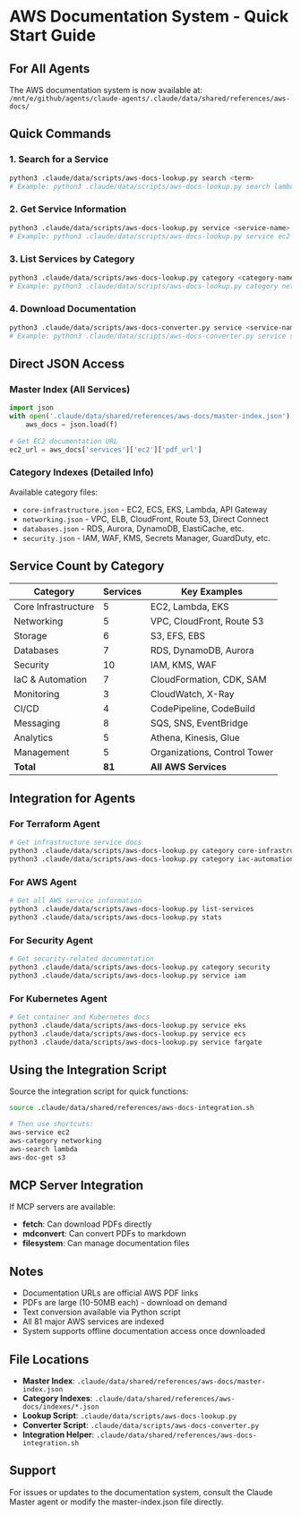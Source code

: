 # AWS Documentation System - Quick Start Guide

## For All Agents

The AWS documentation system is now available at:
`/mnt/e/github/agents/claude-agents/.claude/data/shared/references/aws-docs/`

## Quick Commands

### 1. Search for a Service
```bash
python3 .claude/data/scripts/aws-docs-lookup.py search <term>
# Example: python3 .claude/data/scripts/aws-docs-lookup.py search lambda
```

### 2. Get Service Information
```bash
python3 .claude/data/scripts/aws-docs-lookup.py service <service-name>
# Example: python3 .claude/data/scripts/aws-docs-lookup.py service ec2
```

### 3. List Services by Category
```bash
python3 .claude/data/scripts/aws-docs-lookup.py category <category-name>
# Example: python3 .claude/data/scripts/aws-docs-lookup.py category networking
```

### 4. Download Documentation
```bash
python3 .claude/data/scripts/aws-docs-converter.py service <service-name>
# Example: python3 .claude/data/scripts/aws-docs-converter.py service s3
```

## Direct JSON Access

### Master Index (All Services)
```python
import json
with open('.claude/data/shared/references/aws-docs/master-index.json') as f:
    aws_docs = json.load(f)
    
# Get EC2 documentation URL
ec2_url = aws_docs['services']['ec2']['pdf_url']
```

### Category Indexes (Detailed Info)
Available category files:
- `core-infrastructure.json` - EC2, ECS, EKS, Lambda, API Gateway
- `networking.json` - VPC, ELB, CloudFront, Route 53, Direct Connect
- `databases.json` - RDS, Aurora, DynamoDB, ElastiCache, etc.
- `security.json` - IAM, WAF, KMS, Secrets Manager, GuardDuty, etc.

## Service Count by Category

| Category | Services | Key Examples |
|----------|----------|--------------|
| Core Infrastructure | 5 | EC2, Lambda, EKS |
| Networking | 5 | VPC, CloudFront, Route 53 |
| Storage | 6 | S3, EFS, EBS |
| Databases | 7 | RDS, DynamoDB, Aurora |
| Security | 10 | IAM, KMS, WAF |
| IaC & Automation | 7 | CloudFormation, CDK, SAM |
| Monitoring | 3 | CloudWatch, X-Ray |
| CI/CD | 4 | CodePipeline, CodeBuild |
| Messaging | 8 | SQS, SNS, EventBridge |
| Analytics | 5 | Athena, Kinesis, Glue |
| Management | 5 | Organizations, Control Tower |
| **Total** | **81** | **All AWS Services** |

## Integration for Agents

### For Terraform Agent
```bash
# Get infrastructure service docs
python3 .claude/data/scripts/aws-docs-lookup.py category core-infrastructure
python3 .claude/data/scripts/aws-docs-lookup.py category iac-automation
```

### For AWS Agent
```bash
# Get all AWS service information
python3 .claude/data/scripts/aws-docs-lookup.py list-services
python3 .claude/data/scripts/aws-docs-lookup.py stats
```

### For Security Agent
```bash
# Get security-related documentation
python3 .claude/data/scripts/aws-docs-lookup.py category security
python3 .claude/data/scripts/aws-docs-lookup.py service iam
```

### For Kubernetes Agent
```bash
# Get container and Kubernetes docs
python3 .claude/data/scripts/aws-docs-lookup.py service eks
python3 .claude/data/scripts/aws-docs-lookup.py service ecs
python3 .claude/data/scripts/aws-docs-lookup.py service fargate
```

## Using the Integration Script

Source the integration script for quick functions:
```bash
source .claude/data/shared/references/aws-docs-integration.sh

# Then use shortcuts:
aws-service ec2
aws-category networking
aws-search lambda
aws-doc-get s3
```

## MCP Server Integration

If MCP servers are available:
- **fetch**: Can download PDFs directly
- **mdconvert**: Can convert PDFs to markdown
- **filesystem**: Can manage documentation files

## Notes

- Documentation URLs are official AWS PDF links
- PDFs are large (10-50MB each) - download on demand
- Text conversion available via Python script
- All 81 major AWS services are indexed
- System supports offline documentation access once downloaded

## File Locations

- **Master Index**: `.claude/data/shared/references/aws-docs/master-index.json`
- **Category Indexes**: `.claude/data/shared/references/aws-docs/indexes/*.json`
- **Lookup Script**: `.claude/data/scripts/aws-docs-lookup.py`
- **Converter Script**: `.claude/data/scripts/aws-docs-converter.py`
- **Integration Helper**: `.claude/data/shared/references/aws-docs-integration.sh`

## Support

For issues or updates to the documentation system, consult the Claude Master agent or modify the master-index.json file directly.